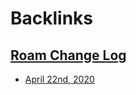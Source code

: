 
# Backlinks
## [Roam Change Log](<Roam Change Log.md>)
- [April 22nd, 2020](<April 22nd, 2020.md>)

